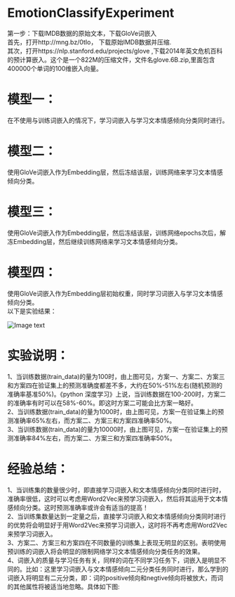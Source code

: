 # EmotionClassifyExperiment
第一步：下载IMDB数据的原始文本，下载GloVe词嵌入  
首先，打开http://mng.bz/0tIo， 下载原始IMDB数据并压缩.  
其次，打开https://nlp.stanford.edu/projects/glove ,下载2014年英文危机百科的预计算嵌入。这个是一个822M的压缩文件，文件名glove.6B.zip,里面包含400000个单词的100维嵌入向量。  
# 模型一：  
在不使用与训练词嵌入的情况下，学习词嵌入与学习文本情感倾向分类同时进行。
# 模型二：  
使用GloVe词嵌入作为Embedding层，然后冻结该层，训练网络来学习文本情感倾向分类。  
# 模型三：
使用GloVe词嵌入作为Embedding层，然后冻结该层，训练网络epochs次后，解冻Embedding层，然后继续训练网络来学习文本情感倾向分类。  
# 模型四：
使用GloVe词嵌入作为Embedding层初始权重，同时学习词嵌入与学习文本情感倾向分类。  
以下是实验结果：  

![Image text](https://github.com/lingyiliu016/EmotionClassifyExperiment/blob/master/WX20190621-175155%402x.png)  

# 实验说明：  
1、当训练数据(train_data)的量为100时，由上图可见，方案一、方案二、方案三和方案四在验证集上的预测准确度都差不多，大约在50%-51%左右(随机预测的准确率基准50%)。《python 深度学习》上说，当训练数据在100-200时，方案二的准确率有时可以在58%-60%。即这时方案二可能会比方案一略好。  
2、当训练数据(train_data)的量为1000时，由上图可见，方案一在验证集上的预测准确率65%左右，而方案二、方案三和方案四准确率50%。  
3、当训练数据(train_data)的量为10000时，由上图可见，方案一在验证集上的预测准确率84%左右，而方案二、方案三和方案四准确率50%。  
# 经验总结：
1、当训练集的数量很少时，即直接学习词嵌入和文本情感倾向分类同时进行时，准确率很低，这时可以考虑用Word2Vec来预学习词嵌入，然后将其运用于文本情感倾向分类。这时预测准确率或许会有适当的提高！  
2、当训练集数量达到一定量之后，直接学习词嵌入和文本情感倾向分类同时进行的优势将会明显好于用Word2Vec来预学习词嵌入，这时将不再考虑用Word2Vec来预学习词嵌入。  
3、方案二、方案三和方案四在不同数量的训练集上表现无明显的区别。表明使用预训练的词嵌入将会明显的限制网络学习文本情感倾向分类任务的效果。  
4、词嵌入的质量与学习任务有关，同样的词在不同学习任务下，词嵌入是明显不同的。比如：这里学习词嵌入与文本情感倾向二元分类任务同时进行，那么学到的词嵌入将明显有二元分类，即：词的positive倾向和negtive倾向将被放大，而词的其他属性将被适当地忽略。具体如下图:  
